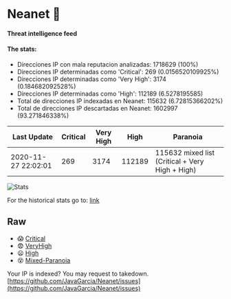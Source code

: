 # Neanet :hocho:
#### Threat intelligence feed
#### The stats:

- Direcciones IP con mala reputacion analizadas: 1718629 (100%)
- Direcciones IP determinadas como 'Critical':  269 (0.0156520109925%)
- Direcciones IP determinadas como 'Very High':  3174 (0.184682092528%)
- Direcciones IP determinadas como 'High':  112189 (6.5278195585)
- Total de direcciones IP indexadas en Neanet:  115632 (6.72815366202%)
- Total de direcciones IP descartadas en Neanet:  1602997 (93.271846338%)

| Last Update | Critical | Very High | High | Paranoia |
| --- | --- | --- | --- | --- |
| 2020-11-27 22:02:01 | 269 | 3174 | 112189 | 115632 mixed list (Critical + Very High + High)|

![Stats](https://docs.google.com/spreadsheets/d/e/2PACX-1vSnaNMIXVabIpDJjufMlzH7poXnshF3mgd8Is1g9ytUEzVsP5my4Trn8f-xkoLLQ38xpL3HtmUexLo6/pubchart?oid=501124687&format=image)

For the historical stats go to: [link](/stats.csv)
## Raw
- :scream: [Critical](https://raw.githubusercontent.com/JavaGarcia/Neanet/master/blacklists/neanet_critical.txt)
- :fearful: [VeryHigh](https://raw.githubusercontent.com/JavaGarcia/Neanet/master/blacklists/neanet_veryHigh.txtt)
- :frowning: [High](https://raw.githubusercontent.com/JavaGarcia/Neanet/master/blacklists/neanet_high.txt)
- :dizzy_face: [Mixed-Paranoia](https://raw.githubusercontent.com/JavaGarcia/Neanet/master/blacklists/neanet_all.txt)


Your IP is indexed? You may request to takedown. [https://github.com/JavaGarcia/Neanet/issues](https://github.com/JavaGarcia/Neanet/issues)





















































































































































































































































































































































































































































































































































































































































































































































































































































































































































































































































































































































































































































































































































































































































































































































































































































































































































































































































































































































































































































































































































































































































































































































































































































































































































